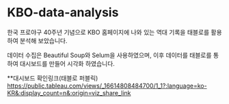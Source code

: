# KBO-data-analysis

한국 프로야구 40주년 기념으로 KBO 홈페이지에 나와 있는 역대 기록을 태블로를 활용하여 분석해 보았습니다.

데이터 수집은 Beautiful Soup와 Selum을 사용하였으며, 이후 데이터를 태블로를 통하여 대시보드를 만들어 시각화 하였습니다.

**대시보드 확인링크(태블로 퍼블릭)
https://public.tableau.com/views/_16614808484700/1_1?:language=ko-KR&:display_count=n&:origin=viz_share_link
